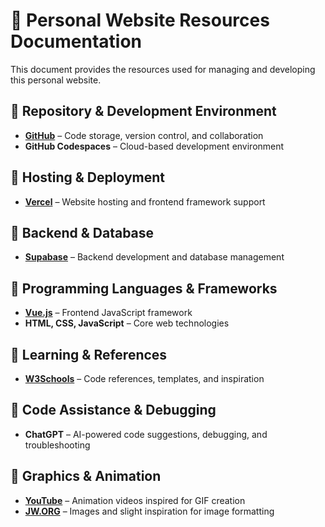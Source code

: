 # 📌 Personal Website Resources Documentation  

This document provides the resources used for managing and developing this personal website.  

## 🔹 Repository & Development Environment  
- **[GitHub](https://github.com/)** – Code storage, version control, and collaboration  
- **GitHub Codespaces** – Cloud-based development environment  

## 🔹 Hosting & Deployment  
- **[Vercel](https://vercel.com/)** – Website hosting and frontend framework support  

## 🔹 Backend & Database  
- **[Supabase](https://supabase.com/)** – Backend development and database management  

## 🔹 Programming Languages & Frameworks  
- **[Vue.js](https://vuejs.org/)** – Frontend JavaScript framework  
- **HTML, CSS, JavaScript** – Core web technologies  

## 🔹 Learning & References  
- **[W3Schools](https://www.w3schools.com/)** – Code references, templates, and inspiration  

## 🔹 Code Assistance & Debugging  
- **ChatGPT** – AI-powered code suggestions, debugging, and troubleshooting  

## 🔹 Graphics & Animation  
- **[YouTube](https://www.youtube.com/)** – Animation videos inspired for GIF creation
- **[JW.ORG](https://www.jw.org/)** – Images and slight inspiration for image formatting


